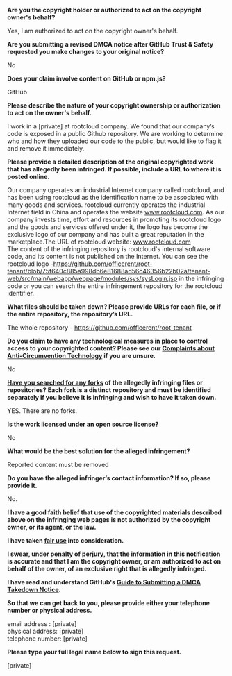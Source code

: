 **Are you the copyright holder or authorized to act on the copyright owner's behalf?**

Yes, I am authorized to act on the copyright owner's behalf.

**Are you submitting a revised DMCA notice after GitHub Trust & Safety requested you make changes to your original notice?**

No

**Does your claim involve content on GitHub or npm.js?**

GitHub

**Please describe the nature of your copyright ownership or authorization to act on the owner's behalf.**

I work in a [private] at rootcloud company. We found that our company’s code is exposed in a public Github repository. We are working to determine who and how they uploaded our code to the public, but would like to flag it and remove it immediately.

**Please provide a detailed description of the original copyrighted work that has allegedly been infringed. If possible, include a URL to where it is posted online.**

Our company operates an industrial Internet company called rootcloud, and has been using rootcloud as the identification name to be associated with many goods and services. rootcloud currently operates the industrial Internet field in China and operates the website www.rootcloud.com. As our company invests time, effort and resources in promoting its rootcloud logo and the goods and services offered under it, the logo has become the exclusive logo of our company and has built a great reputation in the marketplace.The URL of rootcloud website: www.rootcloud.com  
The content of the infringing repository is rootcloud's internal software code, and its content is not published on the Internet.
You can see the rootcloud logo -https://github.com/officerent/root-tenant/blob/75f640c885a998db6e81688ad56c46356b22b02a/tenant-web/src/main/webapp/webpage/modules/sys/sysLogin.jsp in the infringing code or you can search the entire infringement repository for the rootcloud identifier.

**What files should be taken down? Please provide URLs for each file, or if the entire repository, the repository’s URL.**

The whole repository - https://github.com/officerent/root-tenant

**Do you claim to have any technological measures in place to control access to your copyrighted content? Please see our <a href="https://docs.github.com/articles/guide-to-submitting-a-dmca-takedown-notice#complaints-about-anti-circumvention-technology">Complaints about Anti-Circumvention Technology</a> if you are unsure.**

No

**<a href="https://docs.github.com/articles/dmca-takedown-policy#b-what-about-forks-or-whats-a-fork">Have you searched for any forks</a> of the allegedly infringing files or repositories? Each fork is a distinct repository and must be identified separately if you believe it is infringing and wish to have it taken down.**

YES.
There are no forks.

**Is the work licensed under an open source license?**

No

**What would be the best solution for the alleged infringement?**

Reported content must be removed

**Do you have the alleged infringer’s contact information? If so, please provide it.**

No.

**I have a good faith belief that use of the copyrighted materials described above on the infringing web pages is not authorized by the copyright owner, or its agent, or the law.**

**I have taken <a href="https://www.lumendatabase.org/topics/22">fair use</a> into consideration.**

**I swear, under penalty of perjury, that the information in this notification is accurate and that I am the copyright owner, or am authorized to act on behalf of the owner, of an exclusive right that is allegedly infringed.**

**I have read and understand GitHub's <a href="https://docs.github.com/articles/guide-to-submitting-a-dmca-takedown-notice/">Guide to Submitting a DMCA Takedown Notice</a>.**

**So that we can get back to you, please provide either your telephone number or physical address.**

email address : [private]  
physical address: [private]  
telephone number: [private]  

**Please type your full legal name below to sign this request.**

[private]  
